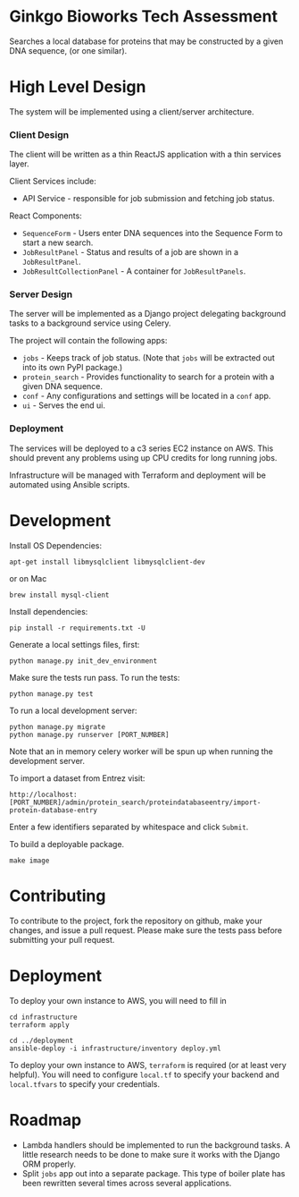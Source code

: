 Ginkgo Bioworks Tech Assessment
===============================

Searches a local database for proteins that may be constructed by a
given DNA sequence, (or one similar).


High Level Design
=================

The system will be implemented using a client/server architecture.

### Client Design ####

The client will be written as a thin ReactJS application with a thin services layer.

Client Services include:

* API Service - responsible for job submission and fetching job status.

React Components:

* `SequenceForm` - Users enter DNA sequences into the Sequence Form to start a new search.
* `JobResultPanel` - Status and results of a job are shown in a `JobResultPanel`.
* `JobResultCollectionPanel` - A container for `JobResultPanels`.

### Server Design ###

The server will be implemented as a Django project delegating background tasks
to a background service using Celery.

The project will contain the following apps:

* `jobs` - Keeps track of job status. (Note that `jobs` will be extracted out into 
  its own PyPI package.)
* `protein_search` - Provides functionality to search for a protein with a given
  DNA sequence.
* `conf` - Any configurations and settings will be located in a `conf` app.
* `ui` - Serves the end ui.

### Deployment ###

The services will be deployed to a c3 series EC2 instance on AWS. This should prevent
any problems using up CPU credits for long running jobs.

Infrastructure will be managed with Terraform and deployment
will be automated using Ansible scripts.


Development
===========

Install OS Dependencies:

    apt-get install libmysqlclient libmysqlclient-dev

or on Mac

    brew install mysql-client

Install dependencies:

    pip install -r requirements.txt -U

Generate a local settings files, first:

    python manage.py init_dev_environment

Make sure the tests run pass. To run the tests:

    python manage.py test

To run a local development server:

    python manage.py migrate
    python manage.py runserver [PORT_NUMBER]

Note that an in memory celery worker will be spun up when running the development server.

To import a dataset from Entrez visit:

    http://localhost:[PORT_NUMBER]/admin/protein_search/proteindatabaseentry/import-protein-database-entry

Enter a few identifiers separated by whitespace and click `Submit`.

To build a deployable package.

    make image


Contributing
============

To contribute to the project, fork the repository on github, make your changes, and issue a pull request. Please make sure the tests pass before submitting your pull request.


Deployment
==========

To deploy your own instance to AWS, you will need to fill in 

    cd infrastructure
    terraform apply

    cd ../deployment
    ansible-deploy -i infrastructure/inventory deploy.yml


To deploy your own instance to AWS, `terraform` is required (or at least very helpful). You
will need to configure `local.tf` to specify your backend and `local.tfvars` to specify your
credentials.


Roadmap
=======

* Lambda handlers should be implemented to run the background tasks. A little research needs
  to be done to make sure it works with the Django ORM properly.
* Split `jobs` app out into a separate package. This type of boiler plate has been rewritten
  several times across several applications.
